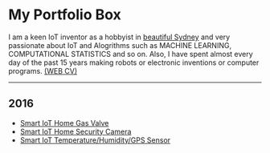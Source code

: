 # My Portfolio Box

I am a keen IoT inventor as a hobbyist in <a href="http://iotmaker.mybluemix.net/IoTDeviceLocation">beautiful Sydney</a> and very passionate about IoT and Alogrithms such as MACHINE LEARNING, COMPUTATIONAL STATISTICS and so on. Also, I have spent almost every day of the past 15 years making robots or electronic inventions or computer programs. <a href="http://leehaesung.eu-gb.mybluemix.net/mycv">(WEB CV)</a>

***

## 2016 
* [Smart IoT Home Gas Valve](https://github.com/leehaesung/01-PortfolioBox/blob/master/IoTGasValve.md)
* [Smart IoT Home Security Camera]()
* [Smart IoT Temperature/Humidity/GPS Sensor]()

